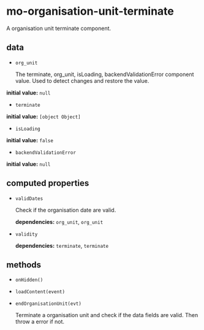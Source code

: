 # mo-organisation-unit-terminate 

A organisation unit terminate component. 

## data 

- `org_unit` 

  The terminate, org_unit, isLoading, backendValidationError component value.
  Used to detect changes and restore the value. 

**initial value:** `null` 

- `terminate` 

**initial value:** `[object Object]` 

- `isLoading` 

**initial value:** `false` 

- `backendValidationError` 

**initial value:** `null` 

## computed properties 

- `validDates` 

  Check if the organisation date are valid. 

   **dependencies:** `org_unit`, `org_unit` 

- `validity` 

   **dependencies:** `terminate`, `terminate` 


## methods 

- `onHidden()` 

- `loadContent(event)` 

- `endOrganisationUnit(evt)` 

  Terminate a organisation unit and check if the data fields are valid.
  Then throw a error if not. 

